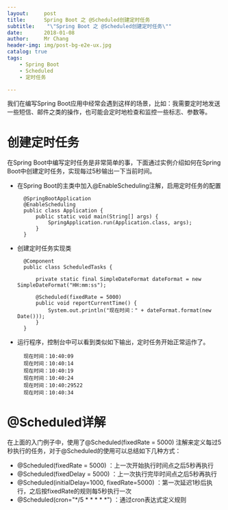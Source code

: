 ```yaml
---
layout:     post
title:     	Spring Boot 之 @Scheduled创建定时任务
subtitle:    "\"Spring Boot 之 @Scheduled创建定时任务\""
date:       2018-01-08
author:     Mr Chang
header-img: img/post-bg-e2e-ux.jpg
catalog: true
tags:
    - Spring Boot
    - Scheduled
    - 定时任务

---
```



我们在编写Spring Boot应用中经常会遇到这样的场景，比如：我需要定时地发送一些短信、邮件之类的操作，也可能会定时地检查和监控一些标志、参数等。


# 创建定时任务


在Spring Boot中编写定时任务是非常简单的事，下面通过实例介绍如何在Spring Boot中创建定时任务，实现每过5秒输出一下当前时间。

* 在Spring Boot的主类中加入@EnableScheduling注解，启用定时任务的配置

		@SpringBootApplication
		@EnableScheduling
		public class Application {
		    public static void main(String[] args) {
		        SpringApplication.run(Application.class, args);
		    }
		}

* 创建定时任务实现类

		@Component
		public class ScheduledTasks {
		
		    private static final SimpleDateFormat dateFormat = new SimpleDateFormat("HH:mm:ss");
		
		    @Scheduled(fixedRate = 5000)
		    public void reportCurrentTime() {
		        System.out.println("现在时间：" + dateFormat.format(new Date()));
		    }
		}

* 运行程序，控制台中可以看到类似如下输出，定时任务开始正常运作了。
	
		现在时间：10:40:09
		现在时间：10:40:14
		现在时间：10:40:19
		现在时间：10:40:24
		现在时间：10:40:29522
		现在时间：10:40:34


# @Scheduled详解


在上面的入门例子中，使用了@Scheduled(fixedRate = 5000) 注解来定义每过5秒执行的任务，对于@Scheduled的使用可以总结如下几种方式：

* @Scheduled(fixedRate = 5000) ：上一次开始执行时间点之后5秒再执行
* @Scheduled(fixedDelay = 5000) ：上一次执行完毕时间点之后5秒再执行
* @Scheduled(initialDelay=1000, fixedRate=5000) ：第一次延迟1秒后执行，之后按fixedRate的规则每5秒执行一次
* @Scheduled(cron="*/5 * * * * *") ：通过cron表达式定义规则




